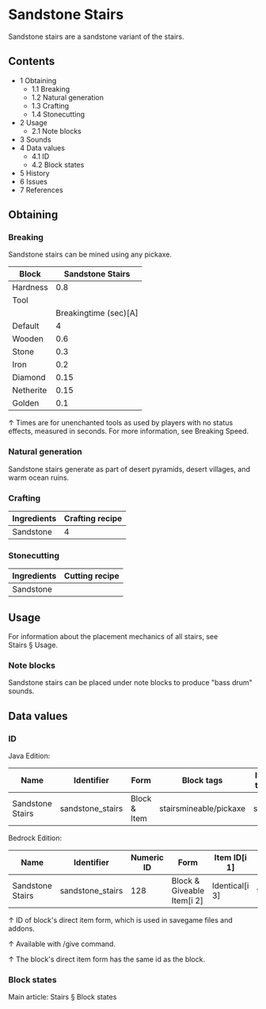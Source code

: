 # Sandstone Stairs
Sandstone stairs are a sandstone variant of the stairs.

## Contents
- 1 Obtaining
	- 1.1 Breaking
	- 1.2 Natural generation
	- 1.3 Crafting
	- 1.4 Stonecutting
- 2 Usage
	- 2.1 Note blocks
- 3 Sounds
- 4 Data values
	- 4.1 ID
	- 4.2 Block states
- 5 History
- 6 Issues
- 7 References

## Obtaining
### Breaking
Sandstone stairs can be mined using any pickaxe.

| Block     | Sandstone Stairs      |
|-----------|-----------------------|
| Hardness  | 0.8                   |
| Tool      |                       |
|           | Breakingtime (sec)[A] |
| Default   | 4                     |
| Wooden    | 0.6                   |
| Stone     | 0.3                   |
| Iron      | 0.2                   |
| Diamond   | 0.15                  |
| Netherite | 0.15                  |
| Golden    | 0.1                   |


↑ Times are for unenchanted tools as used by players with no status effects, measured in seconds. For more information, see Breaking Speed.


### Natural generation
Sandstone stairs generate as part of desert pyramids, desert villages, and warm ocean ruins.

### Crafting
| Ingredients | Crafting recipe |
|-------------|-----------------|
| Sandstone   | 4               |

### Stonecutting
| Ingredients | Cutting recipe |
|-------------|----------------|
| Sandstone   |                |

## Usage
For information about the placement mechanics of all stairs, see Stairs § Usage.

### Note blocks
Sandstone stairs can be placed under note blocks to produce "bass drum" sounds.

## Data values
### ID
Java Edition:

| Name             | Identifier       | Form         | Block tags             | Item tags | Translation key                  |
|------------------|------------------|--------------|------------------------|-----------|----------------------------------|
| Sandstone Stairs | sandstone_stairs | Block & Item | stairsmineable/pickaxe | stairs    | block.minecraft.sandstone_stairs |

Bedrock Edition:

| Name             | Identifier       | Numeric ID | Form                       | Item ID[i 1]   | Translation key            |
|------------------|------------------|------------|----------------------------|----------------|----------------------------|
| Sandstone Stairs | sandstone_stairs | 128        | Block & Giveable Item[i 2] | Identical[i 3] | tile.sandstone_stairs.name |


↑ ID of block's direct item form, which is used in savegame files and addons.

↑ Available with /give command.

↑ The block's direct item form has the same id as the block.


### Block states
Main article: Stairs § Block states

